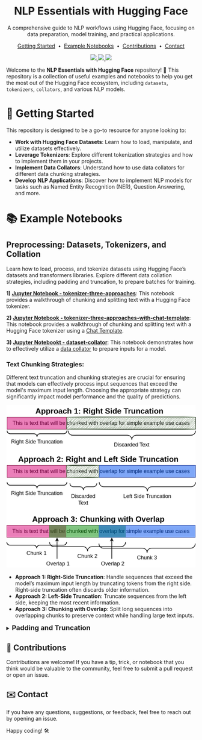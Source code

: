 <h1 align="center">
  NLP Essentials with Hugging Face
</h1>

<p align="center">A comprehensive guide to NLP workflows using Hugging Face, focusing on data preparation, model training, and practical applications.
</p> 

<p align="center">
<a href="#getting-started">Getting Started</a> &nbsp;&bull;&nbsp;
<a href="#example-notebooks">Example Notebooks</a> &nbsp;&bull;&nbsp;
<a href="#contributions">Contributions</a> &nbsp;&bull;&nbsp;
<a href="#contact">Contact</a>
</p>

<p align="center">
  <a target="_blank" href="https://www.linkedin.com/in/myles-dunlap/"><img height="20" src="https://img.shields.io/badge/LinkedIn-0077B5?style=for-the-badge&logo=linkedin&logoColor=white" />
  </a>
  <a target="_blank" href="https://www.kaggle.com/dunlap0924"><img height="20" src="https://img.shields.io/badge/-Kaggle-5DB0DB?style=flat&logo=Kaggle&logoColor=white&" />
  </a>
  <a target="_blank" href="https://scholar.google.com/citations?user=ZpHuEy4AAAAJ&hl=en"><img height="20" src="https://img.shields.io/badge/-Google_Scholar-676767?style=flat&logo=google-scholar&logoColor=white&" />
  </a>
</p>


Welcome to the **NLP Essentials with Hugging Face** repository! 🎉 This repository is a collection of useful examples and notebooks to help you get the most out of the Hugging Face ecosystem, including `datasets`, `tokenizers`, `collators`, and various NLP models.

# 🚀 Getting Started

This repository is designed to be a go-to resource for anyone looking to:
- **Work with Hugging Face Datasets**: Learn how to load, manipulate, and utilize datasets effectively.
- **Leverage Tokenizers**: Explore different tokenization strategies and how to implement them in your projects.
- **Implement Data Collators**: Understand how to use data collators for different data chunking strategies.
- **Develop NLP Applications**: Discover how to implement NLP models for tasks such as Named Entity Recognition (NER), Question Answering, and more.



# 📚 Example Notebooks

## Preprocessing: Datasets, Tokenizers, and Collation

Learn how to load, process, and tokenize datasets using Hugging Face’s datasets and transformers libraries. Explore different data collation strategies, including padding and truncation, to prepare batches for training.

**1) [Jupyter Notebook - tokenizer-three-approaches](./notebooks/tokenizer-three-approaches.ipynb)**: This notebook provides a walkthrough of chunking and splitting text with a Hugging Face tokenizer. 

**2) [Jupyter Notebook - tokenizer-three-approaches-with-chat-template](./notebooks/tokenizer-three-approaches-with-chat-template.ipynb)**: This notebook provides a walkthrough of chunking and splitting text with a Hugging Face tokenizer using a [Chat Template](https://huggingface.co/docs/transformers/main/en/chat_templating).  

**3) [Jupyter Notebookt - dataset-collator](./notebooks/dataset-collator.ipynbipynb)**: This notebook demonstrates how to effectively utilize a [data collator](https://huggingface.co/docs/transformers/en/main_classes/data_collator) to prepare inputs for a model. 


### Text Chunking Strategies:
Different text truncation and chunking strategies are crucial for ensuring that models can effectively process input sequences that exceed the model's maximum input length. Choosing the appropriate strategy can significantly impact model performance and the quality of predictions.

<p align="center">
<img src="./imgs/chunk-text.png" alt="chunk-text" width=506 height=431>
</p>


- **Approach 1: Right-Side Truncation**: Handle sequences that exceed the model’s maximum input length by truncating tokens from the right side. Right-side truncation often discards older information.
- **Approach 2: Left-Side Truncation**: Truncate sequences from the left side, keeping the most recent information.
- **Approach 3: Chunking with Overlap**: Split long sequences into overlapping chunks to preserve context while handling large text inputs.


<details>
<summary><b><font size="+1">Padding and Truncation</font></b></summary>
Below is the [Hugging Face - Padding and Truncation](https://huggingface.co/docs/transformers/en/pad_truncation) reference table.

| Truncation                               | Padding                             | Instruction                                                                                           |
|------------------------------------------|-------------------------------------|-------------------------------------------------------------------------------------------------------|
| no truncation                            | no padding                          | `tokenizer(batch_sentences)`                                                                           |
|                                          | padding to max sequence in batch    | `tokenizer(batch_sentences, padding=True)` or `tokenizer(batch_sentences, padding='longest')`           |
|                                          | padding to max model input length   | `tokenizer(batch_sentences, padding='max_length')`                                                     |
|                                          | padding to specific length          | `tokenizer(batch_sentences, padding='max_length', max_length=42)`                                      |
|                                          | padding to a multiple of a value    | `tokenizer(batch_sentences, padding=True, pad_to_multiple_of=8)`                                       |
| truncation to max model input length     | no padding                          | `tokenizer(batch_sentences, truncation=True)` or `tokenizer(batch_sentences, truncation=STRATEGY)`      |
|                                          | padding to max sequence in batch    | `tokenizer(batch_sentences, padding=True, truncation=True)` or `tokenizer(batch_sentences, padding=True, truncation=STRATEGY)` |
|                                          | padding to max model input length   | `tokenizer(batch_sentences, padding='max_length', truncation=True)` or `tokenizer(batch_sentences, padding='max_length', truncation=STRATEGY)` |
|                                          | padding to specific length          | Not possible                                                                                           |
| truncation to specific length            | no padding                          | `tokenizer(batch_sentences, truncation=True, max_length=42)` or `tokenizer(batch_sentences, truncation=STRATEGY, max_length=42)` |
|                                          | padding to max sequence in batch    | `tokenizer(batch_sentences, padding=True, truncation=True, max_length=42)` or `tokenizer(batch_sentences, padding=True, truncation=STRATEGY, max_length=42)` |
|                                          | padding to max model input length   | Not possible                                                                                           |
|                                          | padding to specific length          | `tokenizer(batch_sentences, padding='max_length', truncation=True, max_length=42)` or `tokenizer(batch_sentences, padding='max_length', truncation=STRATEGY, max_length=42)` |
</details>


## 🌟 Contributions

Contributions are welcome! If you have a tip, trick, or notebook that you think would be valuable to the community, feel free to submit a pull request or open an issue.

## ✉️ Contact

If you have any questions, suggestions, or feedback, feel free to reach out by opening an issue.

Happy coding! 🛠️

